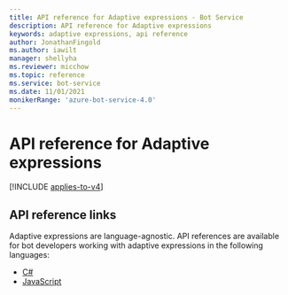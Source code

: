 ```yaml
---
title: API reference for Adaptive expressions - Bot Service
description: API reference for Adaptive expressions
keywords: adaptive expressions, api reference
author: JonathanFingold
ms.author: iawilt
manager: shellyha
ms.reviewer: micchow
ms.topic: reference
ms.service: bot-service
ms.date: 11/01/2021
monikerRange: 'azure-bot-service-4.0'
---
```


# API reference for Adaptive expressions

[!INCLUDE [applies-to-v4](../includes/applies-to-v4-current.md)]

## API reference links

Adaptive expressions are language-agnostic. API references are available for bot developers working with adaptive expressions in the following languages:

- [C#](/dotnet/api/adaptiveexpressions)
- [JavaScript](/javascript/api/adaptive-expressions)
